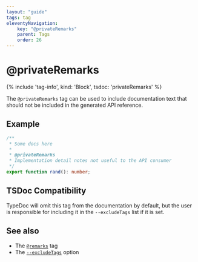 ```yaml
---
layout: "guide"
tags: tag
eleventyNavigation:
    key: "@privateRemarks"
    parent: Tags
    order: 26
---
```


# @privateRemarks

{% include 'tag-info', kind: 'Block', tsdoc: 'privateRemarks' %}

The `@privateRemarks` tag can be used to include documentation text that should not be included
in the generated API reference.

## Example

```ts
/**
 * Some docs here
 *
 * @privateRemarks
 * Implementation detail notes not useful to the API consumer
 */
export function rand(): number;
```

## TSDoc Compatibility

TypeDoc will omit this tag from the documentation by default, but the user is responsible for including it in
the `--excludeTags` list if it is set.

## See also

-   The [`@remarks`](/tags/remarks/) tag
-   The [`--excludeTags`](/options/comments/#excludetags) option
